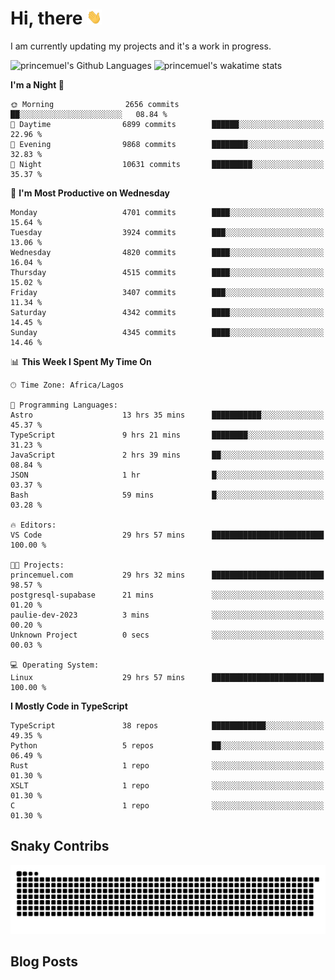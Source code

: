# Hi, there <img src='/assets/wave.gif' alt='Just saying hello' width='24' height='24' />

<!--
**princemuel/princemuel** is a ✨ _special_ ✨ repository because its `README.md` (this file) appears on your GitHub profile.

Here are some ideas to get you started:

- 🔭 I’m currently working on ...
- 🌱 I’m currently learning ...
- 👯 I’m looking to collaborate on ...
- 🤔 I’m looking for help with ...
- 💬 Ask me about ...
- 📫 How to reach me: ...
- 😄 Pronouns: ...
- ⚡ Fun fact: ...
-->

I am currently updating my projects and it's a work in progress.

![princemuel's Github Languages](https://github-readme-stats.vercel.app/api/top-langs/?username=princemuel&text_color=586069&layout=compact&hide_border=true&title_color=0366d6&count_private=true&include_all_commits=true&theme=tokyonight&show_icons=true)
![princemuel's wakatime stats](https://github-readme-stats.vercel.app/api/wakatime?username=princemuel&text_color=586069&layout=compact&hide_border=true&title_color=0366d6&count_private=true&include_all_commits=true&theme=tokyonight&show_icons=true)

<!--START_SECTION:waka-->
**I'm a Night 🦉** 

```text
🌞 Morning                2656 commits        ██░░░░░░░░░░░░░░░░░░░░░░░   08.84 % 
🌆 Daytime                6899 commits        ██████░░░░░░░░░░░░░░░░░░░   22.96 % 
🌃 Evening                9868 commits        ████████░░░░░░░░░░░░░░░░░   32.83 % 
🌙 Night                  10631 commits       █████████░░░░░░░░░░░░░░░░   35.37 % 
```
📅 **I'm Most Productive on Wednesday** 

```text
Monday                   4701 commits        ████░░░░░░░░░░░░░░░░░░░░░   15.64 % 
Tuesday                  3924 commits        ███░░░░░░░░░░░░░░░░░░░░░░   13.06 % 
Wednesday                4820 commits        ████░░░░░░░░░░░░░░░░░░░░░   16.04 % 
Thursday                 4515 commits        ████░░░░░░░░░░░░░░░░░░░░░   15.02 % 
Friday                   3407 commits        ███░░░░░░░░░░░░░░░░░░░░░░   11.34 % 
Saturday                 4342 commits        ████░░░░░░░░░░░░░░░░░░░░░   14.45 % 
Sunday                   4345 commits        ████░░░░░░░░░░░░░░░░░░░░░   14.46 % 
```


📊 **This Week I Spent My Time On** 

```text
🕑︎ Time Zone: Africa/Lagos

💬 Programming Languages: 
Astro                    13 hrs 35 mins      ███████████░░░░░░░░░░░░░░   45.37 % 
TypeScript               9 hrs 21 mins       ████████░░░░░░░░░░░░░░░░░   31.23 % 
JavaScript               2 hrs 39 mins       ██░░░░░░░░░░░░░░░░░░░░░░░   08.84 % 
JSON                     1 hr                █░░░░░░░░░░░░░░░░░░░░░░░░   03.37 % 
Bash                     59 mins             █░░░░░░░░░░░░░░░░░░░░░░░░   03.28 % 

🔥 Editors: 
VS Code                  29 hrs 57 mins      █████████████████████████   100.00 % 

🐱‍💻 Projects: 
princemuel.com           29 hrs 32 mins      █████████████████████████   98.57 % 
postgresql-supabase      21 mins             ░░░░░░░░░░░░░░░░░░░░░░░░░   01.20 % 
paulie-dev-2023          3 mins              ░░░░░░░░░░░░░░░░░░░░░░░░░   00.20 % 
Unknown Project          0 secs              ░░░░░░░░░░░░░░░░░░░░░░░░░   00.03 % 

💻 Operating System: 
Linux                    29 hrs 57 mins      █████████████████████████   100.00 % 
```

**I Mostly Code in TypeScript** 

```text
TypeScript               38 repos            ████████████░░░░░░░░░░░░░   49.35 % 
Python                   5 repos             ██░░░░░░░░░░░░░░░░░░░░░░░   06.49 % 
Rust                     1 repo              ░░░░░░░░░░░░░░░░░░░░░░░░░   01.30 % 
XSLT                     1 repo              ░░░░░░░░░░░░░░░░░░░░░░░░░   01.30 % 
C                        1 repo              ░░░░░░░░░░░░░░░░░░░░░░░░░   01.30 % 
```




<!--END_SECTION:waka-->

## Snaky Contribs

<img src='/assets/github-snake-dark.svg' alt='Snaky Contributions' />

## Blog Posts

<!-- BLOG-POST-LIST:START -->
<!-- BLOG-POST-LIST:END -->
